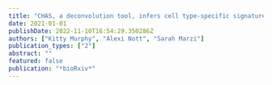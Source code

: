 ```yaml
---
title: "CHAS, a deconvolution tool, infers cell type-specific signatures in bulk brain histone acetylation studies of brain disorders"
date: 2021-01-01
publishDate: 2022-11-10T16:54:29.350286Z
authors: ["Kitty Murphy", "Alexi Nott", "Sarah Marzi"]
publication_types: ["2"]
abstract: ""
featured: false
publication: "*bioRxiv*"
---
```


